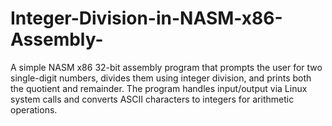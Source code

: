 # Integer-Division-in-NASM-x86-Assembly-
A simple NASM x86 32-bit assembly program that prompts the user for two single-digit numbers, divides them using integer division, and prints both the quotient and remainder. The program handles input/output via Linux system calls and converts ASCII characters to integers for arithmetic operations.
